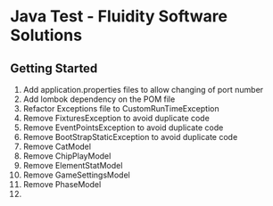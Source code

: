 # Java Test - Fluidity Software Solutions



## Getting Started

1. Add application.properties files to allow changing of port number
2. Add lombok dependency on the POM file
3. Refactor Exceptions file to CustomRunTimeException
4. Remove FixturesException to avoid duplicate code
5. Remove EventPointsException to avoid duplicate code
6. Remove BootStrapStaticException to avoid duplicate code
7. Remove CatModel
8. Remove ChipPlayModel
9. Remove ElementStatModel
10. Remove GameSettingsModel
11. Remove PhaseModel
12. 


